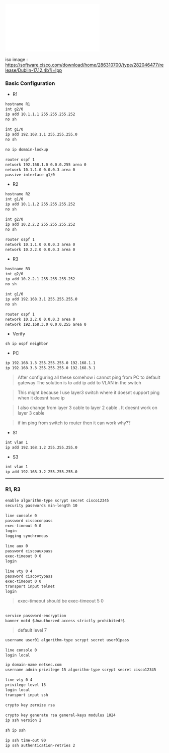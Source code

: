 
![](../../res/4.4.7-lab---configure-secure-administrative-access.pdf)

iso image : https://software.cisco.com/download/home/286310700/type/282046477/release/Dublin-17.12.4b?i=!pp

### Basic Configuration
- R1
```
hostname R1
int g2/0
ip add 10.1.1.1 255.255.255.252
no sh

int g1/0
ip add 192.168.1.1 255.255.255.0
no sh

no ip domain-lookup

router ospf 1
network 192.168.1.0 0.0.0.255 area 0
network 10.1.1.0 0.0.0.3 area 0
passive-interface g1/0
```

- R2 
```
hostname R2
int g1/0
ip add 10.1.1.2 255.255.255.252
no sh

int g2/0
ip add 10.2.2.2 255.255.255.252
no sh

router ospf 1
network 10.1.1.0 0.0.0.3 area 0
network 10.2.2.0 0.0.0.3 area 0
```

- R3
```
hostname R3
int g2/0
ip add 10.2.2.1 255.255.255.252
no sh

int g1/0
ip add 192.168.3.1 255.255.255.0
no sh

router ospf 1
network 10.2.2.0 0.0.0.3 area 0
network 192.168.3.0 0.0.0.255 area 0
```

- Verify
```
sh ip ospf neighbor
```

- PC
```
ip 192.168.1.3 255.255.255.0 192.168.1.1
ip 192.168.3.3 255.255.255.0 192.168.3.1
```

> After configuring all these somehow i cannot ping from PC to default gateway 
> The solution is to add ip add to VLAN in the switch

> This might because I use layer3 switch where it doesnt support ping when it doesnt have ip

> I also change from layer 3 cable to layer 2 cable . It doesnt work on layer 3 cable

> if im ping from switch to router then it can work why??

- S1
```
int vlan 1
ip add 192.168.1.2 255.255.255.0
```

- S3
```
int vlan 1
ip add 192.168.3.2 255.255.255.0
```
---

### R1, R3

```
enable algorithm-type scrypt secret cisco12345
security passwords min-length 10

line console 0
password ciscoconpass
exec-timeout 0 0
login
logging synchronous

line aux 0
password ciscoauxpass
exec-timeout 0 0
login

line vty 0 4 
password ciscovtypass
exec-timeout 0 0
transport input telnet
login

```

> exec-timeout should be exec-timeout 5 0 
```

service password-encryption
banner motd $Unauthorzed access strictly prohibited!$
```

> default level 7


```
username user01 algorithm-type scrypt secret user01pass

line console 0
login local

```

```
ip domain-name netsec.com
username admin privilege 15 algorithm-type scrypt secret cisco12345

line vty 0 4
privilege level 15
login local 
transport input ssh

crypto key zeroize rsa

crypto key generate rsa general-keys modulus 1024
ip ssh version 2

sh ip ssh

ip ssh time-out 90
ip ssh authentication-retries 2

```
